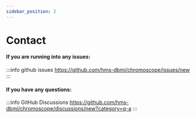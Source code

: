 ```yaml
---
sidebar_position: 2
---
```


# Contact

#### If you are running into any issues:

:::info github issues
https://github.com/hms-dbmi/chromoscope/issues/new
:::

#### If you have any questions:
:::info GitHub Discussions
https://github.com/hms-dbmi/chromoscope/discussions/new?category=q-a
:::
